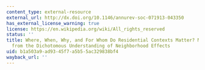 ```yaml
---
content_type: external-resource
external_url: http://dx.doi.org/10.1146/annurev-soc-071913-043350
has_external_license_warning: true
license: https://en.wikipedia.org/wiki/All_rights_reserved
status: ''
title: Where, When, Why, and For Whom Do Residential Contexts Matter? Moving away
  from the Dichotomous Understanding of Neighborhood Effects
uid: b1a503a9-ad93-45f7-a5b5-5ac329838bf4
wayback_url: ''
---
```

